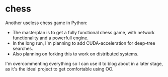 chess
=====

Another useless chess game in Python:
-  The masterplan is to get a fully functional chess game, with network functionality and a powerfull engine.
-  In the long run, I'm planning to add CUDA-acceleration for deep-tree searches. 
-  Also planning on forking this to work on distributed systems.

I'm overcommenting everything so I can use it to blog about in a later stage, as it's the ideal project to get comfortable
using OO.
